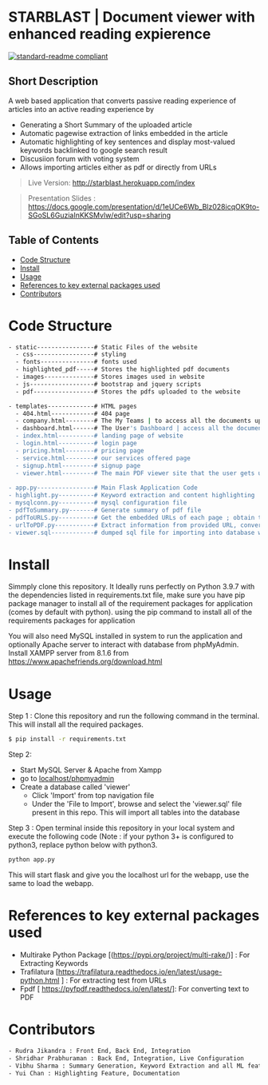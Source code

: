 # STARBLAST | Document viewer with enhanced reading expierence

[![standard-readme compliant](https://img.shields.io/badge/readme%20style-standard-brightgreen.svg?style=flat-square)](https://github.com/RichardLitt/standard-readme)

## Short Description 
A web based application that converts passive reading experience of articles into an active reading experience by
- Generating a Short Summary of the uploaded article
- Automatic pagewise extraction of links embedded in the article
- Automatic highlighting of key sentences and display most-valued keywords backlinked to google search result
- Discusiion forum with voting system
- Allows importing articles either as pdf or directly from URLs 

> Live Version: http://starblast.herokuapp.com/index

> Presentation Slides : https://docs.google.com/presentation/d/1eUCe6Wb_Blz028icqOK9to-SGoSL6GuziaInKKSMvlw/edit?usp=sharing

## Table of Contents  
- [Code Structure](#code-structure)
- [Install](#install)
- [Usage](#usage)
- [References to key external packages used](#references-to-key-external-packages-used)
- [Contributors](#contributors)

# Code Structure
``` bash
- static----------------# Static Files of the website
  - css-----------------# styling
  - fonts---------------# fonts used
  - highlighted_pdf-----# Stores the highlighted pdf documents
  - images--------------# Stores images used in website
  - js------------------# bootstrap and jquery scripts         
  - pdf-----------------# Stores the pdfs uploaded to the website

- templates-------------# HTML pages
  - 404.html------------# 404 page
  - company.html--------# The My Teams | to access all the documents uploaded by the team
  - dashboard.html------# The User's Dashboard | access all the documents uploaded by the suer
  - index.html----------# landing page of website
  - login.html----------# login page
  - pricing.html--------# pricing page
  - service.html--------# our services offered page
  - signup.html---------# signup page
  - viewer.html---------# The main PDF viewer site that the user gets upon clicking on 'view' in dashboard. Displays all features such as Highlighting, Keywords, Discussion Thread
  
- app.py----------------# Main Flask Application Code     
- highlight.py----------# Keyword extraction and content highlighting
- mysqlconn.py----------# mysql configuration file
- pdfToSummary.py-------# Generate summary of pdf file
- pdfToURLS.py----------# Get the embedded URLs of each page ; obtain top keywords and provide random 10
- urlToPDF.py-----------# Extract information from provided URL, convert to PDF
- viewer.sql------------# dumped sql file for importing into database when required
```

# Install 

Simmply clone this repository. It Ideally runs perfectly on Python 3.9.7 with the dependencies listed in requirements.txt file, make sure you have pip package manager to install all of the requirement packages for application (comes by default with python).
using the pip command to install all of the requirements packages  for application </br>

You will also need MySQL installed in system to run the application and optionally Apache server to interact with database from phpMyAdmin.
Install XAMPP server from 8.1.6 from https://www.apachefriends.org/download.html

# Usage 
Step 1 : Clone this repository and run the following command in the terminal. This will install all the required packages.
``` bash
$ pip install -r requirements.txt
```

Step 2:
- Start MySQL Server & Apache from Xampp
- go to [localhost/phpmyadmin](http://localhost/phpmyadmin/) 
- Create a database called 'viewer'
  -  Click 'Import' from top navigation file
  -  Under the 'File to Import', browse and select the 'viewer.sql' file present in this repo. This will import all tables into the database

Step 3 :
Open terminal inside this repository in your local system and execute the following code (Note : if your python 3+ is configured to python3, replace python below with python3.
``` bash 
python app.py
```
This will start flask and give you the localhost url for the webapp, use the same to load the webapp.

# References to key external packages used
- Multirake Python Package [(https://pypi.org/project/multi-rake/)] : For Extracting Keywords
- Trafilatura [https://trafilatura.readthedocs.io/en/latest/usage-python.html ] : For extracting test from URLs
- Fpdf [ https://pyfpdf.readthedocs.io/en/latest/]: For converting text to PDF

# Contributors
``` bash 
- Rudra Jikandra : Front End, Back End, Integration                         (26.67% Contribution)
- Shridhar Prabhuraman : Back End, Integration, Live Configuration          (26.67% Contribution)
- Vibhu Sharma : Summary Generation, Keyword Extraction and all ML features (26.67% Contribution)
- Yui Chan : Highlighting Feature, Documentation                            (20.00% Contribution)
```
